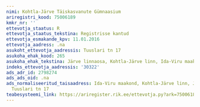 ```yaml
---
nimi: Kohtla-Järve Täiskasvanute Gümnaasium
ariregistri_kood: 75006189
kmkr_nr: ''
ettevotja_staatus: R
ettevotja_staatus_tekstina: Registrisse kantud
ettevotja_esmakande_kpv: 11.01.2016
ettevotja_aadress: .na
asukoht_ettevotja_aadressis: Tuuslari tn 17
asukoha_ehak_kood: 265
asukoha_ehak_tekstina: Järve linnaosa, Kohtla-Järve linn, Ida-Viru maakond
indeks_ettevotja_aadressis: '30322'
ads_adr_id: 2798274
ads_ads_oid: .na
ads_normaliseeritud_taisaadress: Ida-Viru maakond, Kohtla-Järve linn, Järve linnaosa,
  Tuuslari tn 17
teabesysteemi_link: https://ariregister.rik.ee/ettevotja.py?ark=75006189&ref=rekvisiidid
---
```

